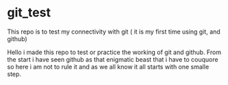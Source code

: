 # git_test
This repo is to test my connectivity with git ( it is my first time using git, and github)

Hello i made this repo to test or practice the working of git and github.
From the start i have seen github as that enigmatic beast that i have to couquore so here i am not to rule it and as we all know it all starts with one smalle step.

